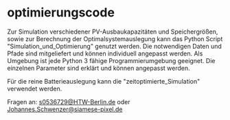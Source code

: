 # optimierungscode

Zur Simulation verschiedener PV-Ausbaukapazitäten und Speichergrößen, sowie zur Berechnung der Optimalsystemauslegung
kann das Python Script "Simulation_und_Optimierung" genutzt werden. Die notwendigen Daten und Pfade sind mitgeliefert 
und können individuell angepasst werden. Als Umgebung ist jede Python 3 fähige Programmierumgebung geeignet.
Die einzelnen Parameter sind erklärt und können angepasst werden.

Für die reine Batterieauslegung kann die "zeitoptimierte_Simulation" verwendet werden.

Fragen an:  s0536729@HTW-Berlin.de oder Johannes.Schwenzer@siamese-pixel.de
